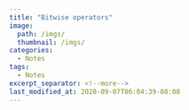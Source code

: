 ```yaml
---
title: "Bitwise operators"
image: 
  path: /imgs/ 
  thumbnail: /imgs/ 
categories:
  - Notes
tags:
  - Notes
excerpt_separator: <!--more-->
last_modified_at: 2020-09-07T06:04:39-08:00
---
```

